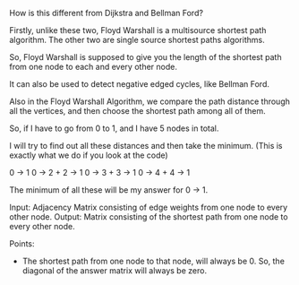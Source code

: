 How is this different from Dijkstra and Bellman Ford?

Firstly, unlike these two, Floyd Warshall is a multisource shortest path algorithm. 
The other two are single source shortest paths algorithms.

So, Floyd Warshall is supposed to give you the length of the shortest path from one node to each and every other node.

It can also be used to detect negative edged cycles, like Bellman Ford.

Also in the Floyd Warshall Algorithm, we compare the path distance through all the vertices, and then choose the shortest path among all of them.

So, if I have to go from 0 to 1, and I have 5 nodes in total.

I will try to find out all these distances and then take the minimum. (This is exactly what we do if you look at the code)

0 -> 1
0 -> 2 + 2 -> 1
0 -> 3 + 3 -> 1
0 -> 4 + 4 -> 1

The minimum of all these will be my answer for 0 -> 1.


Input: Adjacency Matrix consisting of edge weights from one node to every other node.
Output: Matrix consisting of the shortest path from one node to every other node.

Points:
 - The shortest path from one node to that node, will always be 0. So, the diagonal of the answer matrix will always be zero. 